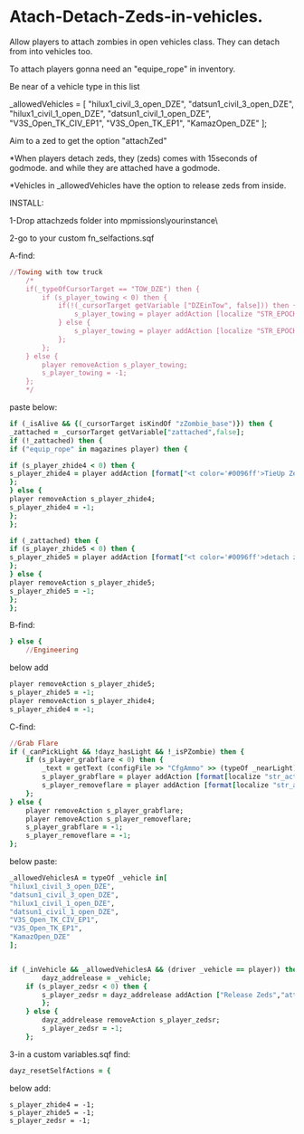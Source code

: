 # Atach-Detach-Zeds-in-vehicles.

Allow players to attach zombies in open vehicles class. They can detach from into vehicles too.

To attach players gonna need an "equipe_rope" in inventory. 

Be near of a vehicle type in this list

_allowedVehicles = [
"hilux1_civil_3_open_DZE",
"datsun1_civil_3_open_DZE",
"hilux1_civil_1_open_DZE",
"datsun1_civil_1_open_DZE",
"V3S_Open_TK_CIV_EP1",
"V3S_Open_TK_EP1",
"KamazOpen_DZE"
];

Aim to a zed to get the option "attachZed"

*When players detach zeds, they (zeds) comes with 15seconds of godmode. and while they are attached have a godmode.

*Vehicles in _allowedVehicles have the option to release zeds from inside. 

INSTALL:

1-Drop attachzeds folder into mpmissions\yourinstance\

2-go to your custom fn_selfactions.sqf

A-find:
```ruby
//Towing with tow truck
	/*
	if(_typeOfCursorTarget == "TOW_DZE") then {
		if (s_player_towing < 0) then {
			if(!(_cursorTarget getVariable ["DZEinTow", false])) then {
				s_player_towing = player addAction [localize "STR_EPOCH_ACTIONS_ATTACH" "\z\addons\dayz_code\actions\tow_AttachStraps.sqf",_cursorTarget, 0, false, true];				
			} else {
				s_player_towing = player addAction [localize "STR_EPOCH_ACTIONS_DETACH", "\z\addons\dayz_code\actions\tow_DetachStraps.sqf",_cursorTarget, 0, false, true];				
			};
		};
	} else {
		player removeAction s_player_towing;
		s_player_towing = -1;
	};
	*/
  ```
  paste below:
  ```ruby
  if (_isAlive && {(_cursorTarget isKindOf "zZombie_base")}) then {
_zattached = _cursorTarget getVariable["zattached",false];
if (!_zattached) then {
if ("equip_rope" in magazines player) then {

if (s_player_zhide4 < 0) then {
s_player_zhide4 = player addAction [format["<t color='#0096ff'>TieUp Zed</t>"], "attachzeds\attach.sqf",_cursorTarget,0, false,true];
};
} else {
player removeAction s_player_zhide4;
s_player_zhide4 = -1;	
};	
};

if (_zattached) then {
if (s_player_zhide5 < 0) then {
s_player_zhide5 = player addAction [format["<t color='#0096ff'>detach zed</t>"], "attachzeds\detach.sqf",_cursorTarget,0, true,true];
};
} else {
player removeAction s_player_zhide5;
s_player_zhide5 = -1;	
};
};
```

B-find:
```ruby
} else {
	//Engineering
```
below add
```ruby
player removeAction s_player_zhide5;
s_player_zhide5 = -1;
player removeAction s_player_zhide4;
s_player_zhide4 = -1;
```
C-find:
```ruby
//Grab Flare
if (_canPickLight && !dayz_hasLight && !_isPZombie) then {
	if (s_player_grabflare < 0) then {
		_text = getText (configFile >> "CfgAmmo" >> (typeOf _nearLight) >> "displayName");
		s_player_grabflare = player addAction [format[localize "str_actions_medical_15",_text], "\z\addons\dayz_code\actions\flare_pickup.sqf",_nearLight, 1, false, true];
		s_player_removeflare = player addAction [format[localize "str_actions_medical_17",_text], "\z\addons\dayz_code\actions\flare_remove.sqf",_nearLight, 1, false, true];
	};
} else {
	player removeAction s_player_grabflare;
	player removeAction s_player_removeflare;
	s_player_grabflare = -1;
	s_player_removeflare = -1;
};
```
below paste:
```ruby
_allowedVehiclesA = typeOf _vehicle in[
"hilux1_civil_3_open_DZE",
"datsun1_civil_3_open_DZE",
"hilux1_civil_1_open_DZE",
"datsun1_civil_1_open_DZE",
"V3S_Open_TK_CIV_EP1",
"V3S_Open_TK_EP1",
"KamazOpen_DZE"
];


if (_inVehicle && _allowedVehiclesA && (driver _vehicle == player)) then {
        dayz_addrelease = _vehicle;
    if (s_player_zedsr < 0) then {
        s_player_zedsr = dayz_addrelease addAction ["Release Zeds","attachzeds\detach_from_veh.sqf",dayz_addrelease,2,false,true,"",""];
        };
    } else {
        dayz_addrelease removeAction s_player_zedsr;
        s_player_zedsr = -1;
    };
```
3-in a custom variables.sqf 
find:
```ruby
dayz_resetSelfActions = {
```
below add:
```
s_player_zhide4 = -1;
s_player_zhide5 = -1;
s_player_zedsr = -1;
```
